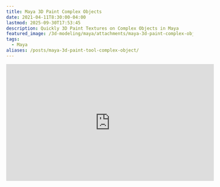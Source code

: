 ```yaml
---
title: Maya 3D Paint Complex Objects
date: 2021-04-11T8:30:00-04:00
lastmod: 2025-09-30T17:53:45
description: Quickly 3D Paint Textures on Complex Objects in Maya
featured_image: /3d-modeling/maya/attachments/maya-3d-paint-complex-object.jpg
tags:
  - Maya
aliases: /posts/maya-3d-paint-tool-complex-object/
---
```


<div class="iframe-16-9-container">
<iframe class="youTubeIframe" width="560" height="315" src="https://www.youtube.com/embed/0JY8UA75qjI?rel=0" title="YouTube video player" frameborder="0" allow="accelerometer; autoplay; clipboard-write; encrypted-media; gyroscope; picture-in-picture; web-share" referrerpolicy="strict-origin-when-cross-origin" allowfullscreen></iframe>
</div>

